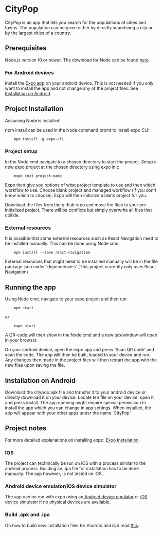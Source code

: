 # CityPop
CityPop is an app that lets you search for the populations of cities and towns. The population can be given either by directly searchinng a city or by the largest cities of a country.

## Prerequisites
Node.js version 10 or newer. The download for Node can be found [here](https://nodejs.org/en/download/).

### For Android devices
Install the [Expo app](https://play.google.com/store/apps/details?id=host.exp.exponent) on your android device. This is not needed if you only want to install the app and not change any of the project files. See [Installation on Android](#installandroid).

## Project Installation

Assuming Node is installed:

npm install can be used in the Node command promt to install expo CLI:
```
    npm install -g expo-cli
```

### Project setup
In the Node cmd navigate to a chosen directory to start the project. Setup a new expo project at the chosen directory using expo init:
```
    expo init project-name
```
Expo then give you options of what project template to use and then which workflow to use. Choose blank project and managed workflow (if you don't know which to choose). Expo will then initialize a blank project for you.

Download the files from the github repo and move the files to your pre-initialized project. There will be conflicts but simply overwrite all files that collide.

### External resources
It is possible that some external resources such as React Navigation need to be installed manually. This can be done using Node cmd: 
```
    npm install --save react-navigation
```
External resources that might need to be installed manually will be in the file package.json under 'dependencies' (This project currently only uses React Navigation)
.
## Running the app

Using Node cmd, navigate to your expo project and then run:
```
    npm start
```
or
```
    expo start
```
A QR-code will then show in the Node cmd and a new tab/window will open in your browser.

On your android device, open the expo app and press 'Scan QR code' and scan the code. The app will then be built, loaded to your device and run. Any changes then made in the project files will then restart the app with the new files upon saving the file.

## <a id="installandroid"></a> Installation on Android
Download the citypop.apk file and transfer it to your android device or directly download it on your device. Locate teh file on your device, open it and press install. The app opening might require special permission to install the app which you can change in app settings. When installed, the app will appear with your other apps under the name 'CityPop'. 


## Project notes

For more detailed explanations on installing expo: [Expo Installation](https://docs.expo.io/versions/latest/introduction/installation/)

### IOS
The project can technically be run on iOS with a process similar to the android process. Building an .ipa file for installation has to be done manually. The app however, is not tested on iOS.

### Android device emulator/iOS device simulator
The app can be run with expo using an[ Android device emulator](https://docs.expo.io/versions/latest/workflow/android-studio-emulator/) or [iOS device simulator](https://docs.expo.io/versions/latest/introduction/installation/#ios-simulator) if no physical devices are available.


### Build .apk and .ipa
On how to build new installation files for Android and iOS read [this](https://docs.expo.io/versions/latest/distribution/building-standalone-apps/).